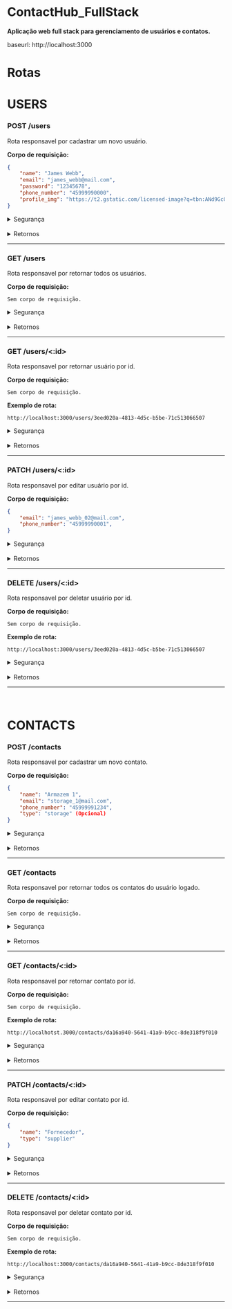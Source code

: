 # ContactHub_FullStack

**Aplicação web full stack para gerenciamento de usuários e contatos.**


baseurl: http://localhost:3000

# Rotas

# USERS

### POST /users
Rota responsavel por cadastrar um novo usuário.


**Corpo de requisição:**

```JSON
{
	"name": "James Webb",
	"email": "james_webb@mail.com",
	"password": "12345678",
	"phone_number": "45999990000",
	"profile_img": "https://t2.gstatic.com/licensed-image?q=tbn:ANd9GcQqCgFnFmlyzoYIHvuLiRRUK1YwYxhyhdFUFao1Xg1-Y1YZn0ekCTt62Q1uPYJMFUWt" (Opcional)
}
```

<details>
<summary>Segurança</summary>
    <ul>
<li>Não é necessário autorização.</li>
<li>✔ Hash de senha</li>
    </ul>
</details>

<br />

<details>
<summary>Retornos</summary>
<br>
201 - Created:

```JSON
{
	"id": "c43557ee-de60-4070-8430-fe3eaa29be33",
	"name": "James Webb",
	"email": "james_webb@mail.com",
	"phone_number": "45999990000",
	"profile_img": "https://t2.gstatic.com/licensed-image?q=tbn:ANd9GcQqCgFnFmlyzoYIHvuLiRRUK1YwYxhyhdFUFao1Xg1-Y1YZn0ekCTt62Q1uPYJMFUWt",
	"created_at": "2024-02-04T15:06:01.859Z"
}
```
</details>

<hr />

### GET /users
Rota responsavel por retornar todos os usuários.


**Corpo de requisição:**

`Sem corpo de requisição.`

<details>
    <summary>Segurança</summary>
    <ul>
        <li>Não é necessário autorização.</li>
    </ul>
</details>

<br />

<details>
<summary>Retornos</summary>
<br>
200 - OK:

```JSON
[
	{
		"id": "c43557ee-de60-4070-8430-fe3eaa29be33",
		"name": "James Webb",
		"email": "james_webb@mail.com",
		"phone_number": "45999990000",
		"profile_img": "https://t2.gstatic.com/licensed-image?q=tbn:ANd9GcQqCgFnFmlyzoYIHvuLiRRUK1YwYxhyhdFUFao1Xg1-Y1YZn0ekCTt62Q1uPYJMFUWt",
		"created_at": "2024-02-04T15:06:01.859Z"
	},
	{
		"id": "3eed020a-4813-4d5c-b5be-71c513066507",
		"name": "Hubble",
		"email": "hubble@mail.com",
		"phone_number": "45999990001",
		"profile_img": "https://img.olhardigital.com.br/wp-content/uploads/2021/07/Telescopio-Espacial-Hubble-fotografado-a-partir-da-Discovery-em-1997.png",
		"created_at": "2024-02-04T15:09:59.609Z"
	}
]
```
</details>

<hr />

### GET /users/<:id>
Rota responsavel por retornar usuário por id.


**Corpo de requisição:**

`Sem corpo de requisição.`

**Exemplo de rota:**

`http://localhost:3000/users/3eed020a-4813-4d5c-b5be-71c513066507`

<details>
    <summary>Segurança</summary>
    <ul>
        <li>Não é necessário autorização.</li>
    </ul>
</details>

<br />

<details>
<summary>Retornos</summary>
<br>
200 - OK:

```JSON
{
	"id": "3eed020a-4813-4d5c-b5be-71c513066507",
	"name": "Hubble",
	"email": "hubble@mail.com",
	"phone_number": "45999990001",
	"profile_img": "https://img.olhardigital.com.br/wp-content/uploads/2021/07/Telescopio-Espacial-Hubble-fotografado-a-partir-da-Discovery-em-1997.png",
	"created_at": "2024-02-04T15:09:59.609Z"
}
```
</details>

<hr />

### PATCH /users/<:id>
Rota responsavel por editar usuário por id.


**Corpo de requisição:**

```JSON
{
	"email": "james_webb_02@mail.com",
	"phone_number": "45999990001",
}
```

<details>
<summary>Segurança</summary>
    <ul>
<li>Necessário Bearer Token (JWT).</li>
    </ul>
</details>

<br />

<details>
<summary>Retornos</summary>
<br>
200 - OK:

```JSON
{
	"id": "c43557ee-de60-4070-8430-fe3eaa29be33",
	"name": "James Webb",
	"email": "james_webb_02@mail.com",
	"phone_number": "45999990001",
	"profile_img": "https://t2.gstatic.com/licensed-image?q=tbn:ANd9GcQqCgFnFmlyzoYIHvuLiRRUK1YwYxhyhdFUFao1Xg1-Y1YZn0ekCTt62Q1uPYJMFUWt",
	"created_at": "2024-02-04T15:06:01.859Z"
}
```
</details>

<hr />

### DELETE /users/<:id>
Rota responsavel por deletar usuário por id.


**Corpo de requisição:**

`Sem corpo de requisição.`

**Exemplo de rota:**

`http://localhost:3000/users/3eed020a-4813-4d5c-b5be-71c513066507`

<details>
<summary>Segurança</summary>
    <ul>
        <li>Necessário Bearer Token (JWT).</li>
    </ul>
</details>

<br />

<details>
<summary>Retornos</summary>
<br>
204 - No content:

`Sem corpo de retorno.`

</details>

<hr />

<br>

# CONTACTS

### POST /contacts
Rota responsavel por cadastrar um novo contato.


**Corpo de requisição:**

```JSON
{
	"name": "Armazem 1",
	"email": "storage_1@mail.com",
	"phone_number": "45999991234",
	"type": "storage" (Opcional)
}
```

<details>
<summary>Segurança</summary>
    <ul>
        <li>Necessário Bearer Token (JWT).</li>
    </ul>
</details>

<br />

<details>
<summary>Retornos</summary>
<br>
201 - Created:

```JSON
{
	"id": "af48d3ef-d2ee-4249-b812-e7d7d5363359",
	"name": "Armazem 1",
	"email": "storage_1@mail.com",
	"phone_number": "45999991234",
	"type": "storage",
	"created_at": "2024-02-04T15:36:04.927Z",
	"user_id": "3eed020a-4813-4d5c-b5be-71c513066507",
	"user": {
		"email": "hubble@mail.com"
	}
}
```
</details>

<hr />

### GET /contacts
Rota responsavel por retornar todos os contatos do usuário logado.


**Corpo de requisição:**

`Sem corpo de requisição.`

<details>
    <summary>Segurança</summary>
    <ul>
        <li>Necessário Bearer Token (JWT).</li>
    </ul>
</details>

<br />

<details>
<summary>Retornos</summary>
<br>
200 - OK:

```JSON
[
	{
		"id": "af48d3ef-d2ee-4249-b812-e7d7d5363359",
		"name": "Armazem 1",
		"email": "storage_1@mail.com",
		"phone_number": "45999991234",
		"type": "storage",
		"created_at": "2024-02-04T15:36:04.927Z",
		"user_id": "3eed020a-4813-4d5c-b5be-71c513066507",
		"user": {
			"email": "hubble@mail.com"
		}
	},
	{
		"id": "da16a940-5641-41a9-b9cc-8de318f9f010",
		"name": "Executivo",
		"email": "executive@mail.com",
		"phone_number": "45999990123",
		"type": "executive",
		"created_at": "2024-02-04T15:38:38.499Z",
		"user_id": "3eed020a-4813-4d5c-b5be-71c513066507",
		"user": {
			"email": "hubble@mail.com"
		}
	}
]
```
</details>

<hr />

### GET /contacts/<:id>
Rota responsavel por retornar contato por id.


**Corpo de requisição:**

`Sem corpo de requisição.`

**Exemplo de rota:**

`http://localhotst.3000/contacts/da16a940-5641-41a9-b9cc-8de318f9f010`

<details>
    <summary>Segurança</summary>
    <ul>
        <li>Necessário Bearer Token (JWT).</li>
    </ul>
</details>

<br />

<details>
<summary>Retornos</summary>
<br>
200 - OK:

```JSON
{
	"id": "da16a940-5641-41a9-b9cc-8de318f9f010",
	"name": "Executivo",
	"email": "executive@mail.com",
	"phone_number": "45999990123",
	"type": "executive",
	"created_at": "2024-02-04T15:38:38.499Z",
	"user_id": "3eed020a-4813-4d5c-b5be-71c513066507",
	"user": {
		"email": "hubble@mail.com"
	}
}
```
</details>

<hr />

### PATCH /contacts/<:id>
Rota responsavel por editar contato por id.


**Corpo de requisição:**

```JSON
{
	"name": "Fornecedor",
	"type": "supplier"
}
```

<details>
<summary>Segurança</summary>
    <ul>
        <li>Necessário Bearer Token (JWT).</li>
    </ul>
</details>

<br />

<details>
<summary>Retornos</summary>
<br>
200 - OK:

```JSON
{
	"id": "da16a940-5641-41a9-b9cc-8de318f9f010",
	"name": "Fornecedor",
	"email": "executive@mail.com",
	"phone_number": "45999990123",
	"type": "supplier",
	"created_at": "2024-02-04T15:38:38.499Z",
	"user_id": "3eed020a-4813-4d5c-b5be-71c513066507",
	"user": {
		"email": "hubble@mail.com"
	}
}
```
</details>

<hr />

### DELETE /contacts/<:id>
Rota responsavel por deletar contato por id.


**Corpo de requisição:**

`Sem corpo de requisição.`

**Exemplo de rota:**

`http://localhost:3000/contacts/da16a940-5641-41a9-b9cc-8de318f9f010`

<details>
<summary>Segurança</summary>
    <ul>
        <li>Necessário Bearer Token (JWT).</li>
    </ul>
</details>

<br />

<details>
<summary>Retornos</summary>
<br>
204 - No content:


`Sem corpo de retorno.`

</details>

<hr />